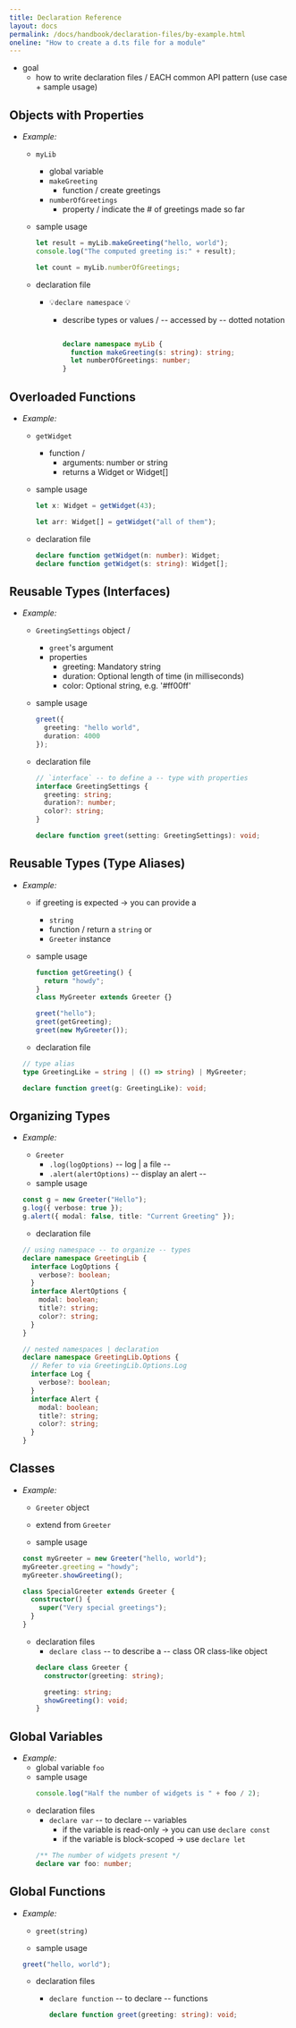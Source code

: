 ```yaml
---
title: Declaration Reference
layout: docs
permalink: /docs/handbook/declaration-files/by-example.html
oneline: "How to create a d.ts file for a module"
---
```


* goal
  * how to write declaration files / EACH common API pattern (use case + sample usage)

## Objects with Properties

* _Example:_
  * `myLib`
    * global variable
    * `makeGreeting` 
      * function / create greetings
    * `numberOfGreetings`
      * property / indicate the # of greetings made so far
  * sample usage

    ```ts
    let result = myLib.makeGreeting("hello, world");
    console.log("The computed greeting is:" + result);
    
    let count = myLib.numberOfGreetings;
    ```
  * declaration file
    * 💡`declare namespace` 💡
      * describe types or values / -- accessed by -- dotted notation 

        ```ts
      
        declare namespace myLib {
          function makeGreeting(s: string): string;
          let numberOfGreetings: number;
        }
        ```

## Overloaded Functions

* _Example:_ 
  * `getWidget`
    * function / 
      * arguments: number or string
      * returns a Widget or Widget[]
  * sample usage
    ```ts
    let x: Widget = getWidget(43);
    
    let arr: Widget[] = getWidget("all of them");
    ```
  * declaration file

    ```ts
    declare function getWidget(n: number): Widget;
    declare function getWidget(s: string): Widget[];
    ```

## Reusable Types (Interfaces)

* _Example:_ 
  * `GreetingSettings` object /
    * `greet`'s argument
    * properties
      * greeting: Mandatory string
      * duration: Optional length of time (in milliseconds)
      * color: Optional string, e.g. '#ff00ff'

  * sample usage

    ```ts
    greet({
      greeting: "hello world",
      duration: 4000
    });
    ```
  * declaration file

    ```ts
    // `interface` -- to define a -- type with properties
    interface GreetingSettings {
      greeting: string;
      duration?: number;
      color?: string;
    }
    
    declare function greet(setting: GreetingSettings): void;
    ```

## Reusable Types (Type Aliases)

* _Example:_ 
  * if greeting is expected -> you can provide a
    * `string`
    * function / return a `string` or
    * `Greeter` instance
  * sample usage 

    ```ts
    function getGreeting() {
      return "howdy";
    }
    class MyGreeter extends Greeter {}
    
    greet("hello");
    greet(getGreeting);
    greet(new MyGreeter());
    ```

  * declaration file 

  ```ts
  // type alias
  type GreetingLike = string | (() => string) | MyGreeter;
  
  declare function greet(g: GreetingLike): void;
  ```

## Organizing Types

* _Example:_
  * `Greeter`
    * `.log(logOptions)` -- log | a file --
    * `.alert(alertOptions)` -- display an alert --
  * sample usage

  ```ts
  const g = new Greeter("Hello");
  g.log({ verbose: true });
  g.alert({ modal: false, title: "Current Greeting" });
  ```

  * declaration file
  ```ts
  // using namespace -- to organize -- types
  declare namespace GreetingLib {
    interface LogOptions {
      verbose?: boolean;
    }
    interface AlertOptions {
      modal: boolean;
      title?: string;
      color?: string;
    }
  }
  ```

  ```ts
  // nested namespaces | declaration
  declare namespace GreetingLib.Options {
    // Refer to via GreetingLib.Options.Log
    interface Log {
      verbose?: boolean;
    }
    interface Alert {
      modal: boolean;
      title?: string;
      color?: string;
    }
  }
  ```

## Classes

* _Example:_ 
  * `Greeter` object
  * extend from `Greeter` 

  * sample usage
  ```ts
  const myGreeter = new Greeter("hello, world");
  myGreeter.greeting = "howdy";
  myGreeter.showGreeting();
  
  class SpecialGreeter extends Greeter {
    constructor() {
      super("Very special greetings");
    }
  }
  ```

  * declaration files
    * `declare class` -- to describe a -- class OR class-like object
    ```ts
    declare class Greeter {
      constructor(greeting: string);
    
      greeting: string;
      showGreeting(): void;
    }
    ```

## Global Variables

* _Example:_ 
  * global variable `foo`
  * sample usage
    ```ts
    console.log("Half the number of widgets is " + foo / 2);
    ```
  * declaration files
    * `declare var` -- to declare -- variables
      * if the variable is read-only -> you can use `declare const`
      * if the variable is block-scoped -> use `declare let`
    ```ts
    /** The number of widgets present */
    declare var foo: number;
    ```

## Global Functions

* _Example:_ 
  * `greet(string)`

  * sample usage
  ```ts
  greet("hello, world");
  ```

  * declaration files
    * `declare function` -- to declare -- functions

      ```ts
      declare function greet(greeting: string): void;
      ```
